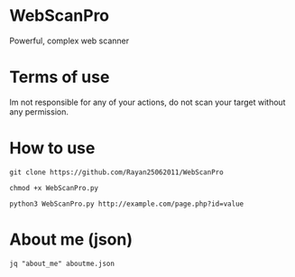 # WebScanPro
Powerful, complex web scanner

# Terms of use
Im not responsible for any of your actions, do not scan your
target without any permission.

# How to use

```
git clone https://github.com/Rayan25062011/WebScanPro
```
```
chmod +x WebScanPro.py
```
```
python3 WebScanPro.py http://example.com/page.php?id=value
```
# About me (json)
```
jq "about_me" aboutme.json
```
